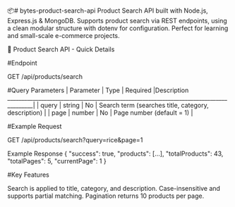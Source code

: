 📦# bytes-product-search-api
Product Search API built with Node.js, Express.js & MongoDB. Supports product search via REST endpoints, using a clean modular structure with dotenv for configuration. Perfect for learning and small-scale e-commerce projects.

📖 Product Search API - Quick Details

#Endpoint

GET /api/products/search

#Query Parameters
| Parameter |	Type	| Required	|Description                                         _______________________________________________________________________________________|
| query	  | string	| No	    |  Search term (searches title, category, description)  |
| page	  | number	| No	    |  Page number (default = 1)                            |


#Example Request

GET /api/products/search?query=rice&page=1

Example Response
{
    "success": true,
    "products": [...], 
    "totalProducts": 43,
    "totalPages": 5,
    "currentPage": 1
}

#Key Features

Search is applied to title, category, and description.
Case-insensitive and supports partial matching.
Pagination returns 10 products per page.